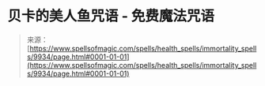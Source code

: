 <!--yml

category: 未分类

date: 2024-06-12 18:46:23

-->

# 贝卡的美人鱼咒语 - 免费魔法咒语

> 来源：[https://www.spellsofmagic.com/spells/health_spells/immortality_spells/9934/page.html#0001-01-01](https://www.spellsofmagic.com/spells/health_spells/immortality_spells/9934/page.html#0001-01-01)
